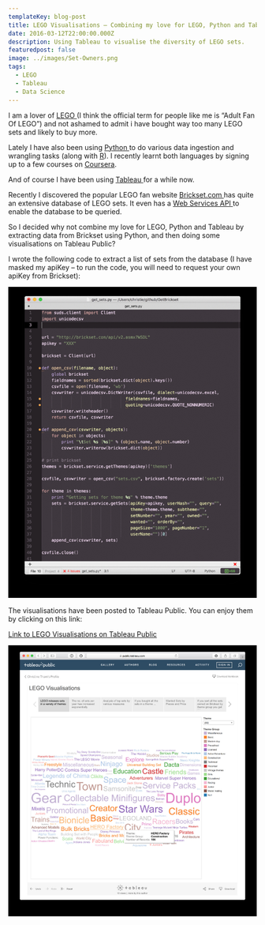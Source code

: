 ```yaml
---
templateKey: blog-post
title: LEGO Visualisations – Combining my love for LEGO, Python and Tableau
date: 2016-03-12T22:00:00.000Z
description: Using Tableau to visualise the diversity of LEGO sets.
featuredpost: false
image: ../images/Set-Owners.png
tags:
  - LEGO
  - Tableau
  - Data Science
---
```

I am a lover of [LEGO ](http://www.lego.com/en-us/default.aspx) (I think the official term for people like me is “Adult Fan Of LEGO”) and not ashamed to admit i have bought way too many LEGO sets and likely to buy more.

Lately I have also been using [Python ](https://www.python.org/) to do various data ingestion and wrangling tasks (along with [R](https://www.r-project.org/)). I recently learnt both languages by signing up to a few courses on [Coursera](https://www.coursera.org/).

And of course I have been using [Tableau ](http://www.tableau.com/) for a while now.

Recently I discovered the popular LEGO fan website [Brickset.com ](http://brickset.com/) has quite an extensive database of LEGO sets. It even has a [Web Services API ](http://brickset.com/tools/webservices) to enable the database to be queried.

So I decided why not combine my love for LEGO, Python and Tableau by extracting data from Brickset using Python, and then doing some visualisations on Tableau Public?

I wrote the following code to extract a list of sets from the database (I have masked my apiKey – to run the code, you will need to request your own apiKey from Brickset):

![Python code](../images/lego1.png)

The visualisations have been posted to Tableau Public. You can enjoy them by clicking on this link:

[Link to LEGO Visualisations on Tableau Public](https://public.tableau.com/views/LEGO/LEGOVisualisations?:embed=y&:display_count=yes&:showTabs=y)

![Tableau Public visualisation](../images/lego2.png)